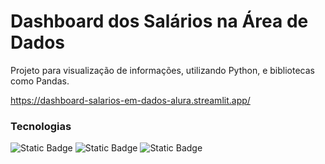 # Dashboard dos Salários na Área de Dados
Projeto para visualização de informações, utilizando Python, e bibliotecas como Pandas.

https://dashboard-salarios-em-dados-alura.streamlit.app/

### Tecnologias
![Static Badge](https://img.shields.io/badge/python-black?style=flat&logo=Python&logoColor=white)
![Static Badge](https://img.shields.io/badge/plotly-black?style=flat&logo=Plotly&logoColor=white)
![Static Badge](https://img.shields.io/badge/Streamlit-black?style=flat&logo=Streamlit&logoColor=white)

